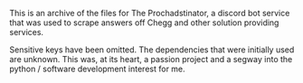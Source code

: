This is an archive of the files for The Prochadstinator, a discord bot service that was used to scrape answers off Chegg and other solution providing services.

Sensitive keys have been omitted. The dependencies that were initially used are unknown. This was, at its heart, a passion project and a segway into the python / software development interest for me.
